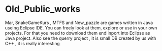 # Old_Public_works
Mar, SnakeGameKurs , MTFS and New_pazzle are games written in Java useing Eclipse IDE.
You can freely look at them, explore or use in your own projects.
For that you need to download them end inport into Eclipse as Java project. 
Also see the querry project , it is small DB created by us with C++ , it is really interesting
